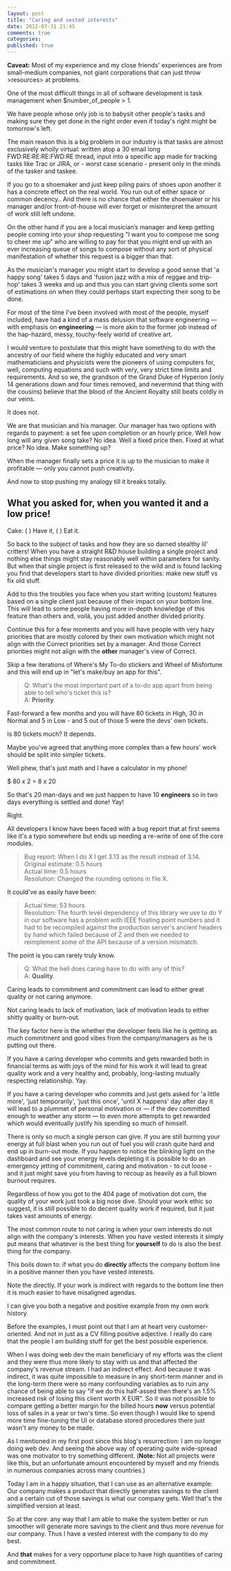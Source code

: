 ```yaml
---
layout: post
title: "Caring and vested interests"
date: 2012-07-31 21:45
comments: true
categories: 
published: true
---
```


**Caveat:** Most of my experience and my close friends' experiences are from small-medium companies, not giant corporations that can just throw >resources> at problems.

One of the most difficult things in all of software development is task management when $number_of_people > 1.

We have people whose only job is to babysit other people's tasks and making sure they get done in the right order even if today's right might be tomorrow's left.

The main reason this is a big problem in our industry is that tasks are almost exclusively wholly virtual: written atop a 30 email long FWD:RE:RE:RE:FWD:RE thread, input into a specific app made for tracking tasks like Trac or JIRA, or - worst case scenario - present only in the minds of the tasker and taskee.

<!-- more -->

If you go to a shoemaker and just keep piling pairs of shoes upon another it has a concrete effect on the real world. You run out of either space or common decency.. And there is no chance that either the shoemaker or his manager and/or front-of-house will ever forget or misinterpret the amount of work still left undone.

On the other hand if you are a local musician’s manager and keep getting people coming into your shop requesting "I want you to compose me song to cheer me up" who are willing to pay for that you might end up with an ever increasing queue of songs to compose without any sort of physical manifestation of whether this request is a bigger than that.

As the musician's manager you might start to develop a good sense that 'a happy song' takes 5 days and 'fusion jazz with a mix of reggae and trip-hop' takes 3 weeks and up and thus you can start giving clients some sort of estimations on when they could perhaps start expecting their song to be done.

For most of the time I've been involved with most of the people, myself included, have had a kind of a mass delusion that software engineering &mdash; with emphasis on **engineering** &mdash; is more akin to the former job instead of the hap-hazard, messy, touchy-feely world of creative art.

I would venture to postulate that this might have something to do with the ancestry of our field where the highly educated and very smart mathematicians and physicists were the pioneers of using computers for, well, computing equations and such with very, very strict time limits and requirements. And so we, the grandson of the Grand Duke of Hyperion (only 14 generations down and four times removed, and nevermind that thing with the cousins) believe that the blood of the Ancient Royalty still beats coldly in our veins.

It does not.

We are that musician and his manager. Our manager has two options with regards to payment: a set fee upon completion or an hourly price. Well how long will any given song take? No idea. Well a fixed price then. Fixed at what price? No idea. Make something up?

When the manager finally sets a price it is up to the musician to make it profitable &mdash; only you cannot push creativity.

And now to stop pushing my analogy till it breaks totally.

## What you asked for, when you wanted it and a low price!

Cake: ( ) Have it, ( ) Eat it.

So back to the subject of tasks and how they are so darned stealthy lil' critters! When you have a straight R&D house building a single project and nothing else things might stay reasonably well within parameters for sanity. But when that single project is first released to the wild and is found lacking you find that developers start to have divided priorities: make new stuff vs fix old stuff.

Add to this the troubles you face when you start writing (custom) features based on a single client just because of their impact on your bottom line. This will lead to some people having more in-depth knowledge of this feature than others and, voilá, you just added another divided priority.

Continue this for a few moments and you will have people with very hazy priorities that are mostly colored by their own motivation which might not align with the Correct priorities set by a manager. And those Correct priorities might not align with the **other** manager's view of Correct.

Skip a few iterations of Where's My To-do stickers and Wheel of Misfortune and this will end up in "let's make/buy an app for this".

> Q: What's the most important part of a to-do app apart from being able to tell who's ticket this is?<br/>
> A: **Priority**

Fast-forward a few months and you will have 80 tickets in High, 30 in Normal and 5 in Low - and 5 out of those 5 were the devs' own tickets.

Is 80 tickets much? It depends.

Maybe you've agreed that anything more complex than a few hours' work should be split into simpler tickets.

Well phew, that's just math and I have a calculator in my phone!

$ 80 x 2 = 8 x 20

So that's 20 man-days and we just happen to have 10 __engineers__ so in two days everything is settled and done! Yay!

Right.

All developers I know have been faced with a bug report that at first seems like it's a typo somewhere but ends up needing a re-write of one of the core modules.

> Bug report: When I do X I get 3.13 as the result instead of 3.14.<br/>
> Original estimate: 0.5 hours<br/>
> Actual time: 0.5 hours<br/>
> Resolution: Changed the rounding options in file X.

It could've as easily have been:

> Actual time: 53 hours<br/>
> Resolution: The fourth level dependency of this library we use to do Y in our software has a problem with IEEE floating point numbers and it had to be recompiled against the production server's ancient headers by hand which failed because of Z and then we needed to reimplement some of the API because of a version mismatch.

The point is you can rarely truly know.

> Q: What the hell does caring have to do with any of this?<br/>
> A: **Quality**.

Caring leads to commitment and commitment can lead to either great quality or not caring anymore.

Not caring leads to lack of motivation, lack of motivation leads to either shitty quality or burn-out.

The key factor here is the whether the developer feels like he is getting as much commitment and good vibes from the company/managers as he is putting out there.

If you have a caring developer who commits and gets rewarded both in financial terms as with joys of the mind for his work it will lead to great quality work and a very healthy and, probably, long-lasting mutually respecting relationship. Yay.

If you have a caring developer who commits and just gets asked for 'a little more', 'just temporarily', 'just this once', 'until X happens' day after day it will lead to a plummet of personal motivation or &mdash; if the dev committed enough to weather any storm &mdash; to even more attempts to get rewarded which would eventually justify his spending so much of himself.

There is only so much a single person can give. If you are still burning your energy at full blast when you run out of fuel you will crash quite hard and end up in burn-out mode. If you happen to notice the blinking light on the dashboard and see your energy levels depleting it is possible to do an emergency jetting of commitment, caring and motivation - to cut loose - and it just might save you from having to recoup as heavily as a full blown burnout requires.

Regardless of how you got to the 404 page of motivation dot com, the quality of your work just took a big nose dive. Should your work ethic so suggest, it is still possible to do decent quality work if required, but it just takes vast amounts of energy.

The most common route to not caring is when your own interests do not align with the company's interests.
When you have vested interests it simply put means that whatever is the best thing for **yourself** to do is also the best thing for the company.

This boils down to: if what you do **directly** affects the company bottom line in a positive manner then you have vested interests.

Note the directly. If your work is indirect with regards to the bottom line then it is much easier to have misaligned agendas.

I can give you both a negative and positive example from my own work history.

Before the examples, I must point out that I am at heart very customer-oriented. And not in just as a CV filling positive adjective. I really do care that the people I am building stuff for get the best possible experience. 

When I was doing web dev the main beneficiary of my efforts was the client and they were thus more likely to stay with us and that affected the company's revenue stream. I had an indirect effect.
And because it was indirect, it was quite impossible to measure in any short-term manner and in the long-term there were so many confounding variables as to ruin any chance of being able to say "if we do this half-assed then there's an 1.5% increased risk of losing this client worth X EUR".
So it was not possible to compare getting a better margin for the billed hours **now** versus potential loss of sales in a year or two's time. So even though I would like to spend more time fine-tuning the UI or database stored procedures there just wasn't any money to be made.

As I mentioned in my first post since this blog's resurrection: I am no longer doing web dev. And seeing the above way of operating quite wide-spread was one motivator to try something different. (**Note:** Not all projects were like this, but an unfortunate amount encountered by myself and my friends in numerous companies across many countries.)

Today I am in a happy situation, that I can use as an alternative example:
Our company makes a product that directly generates savings to the client and a certain cut of those savings is what our company gets. Well that's the simplified version at least.

So at the core: any way that I am able to make the system better or run smoother will generate more savings to the client and thus more revenue for our company. Thus I have a vested interest with the company to do my best.

And **that** makes for a very opportune place to have high quantities of caring and commitment.

